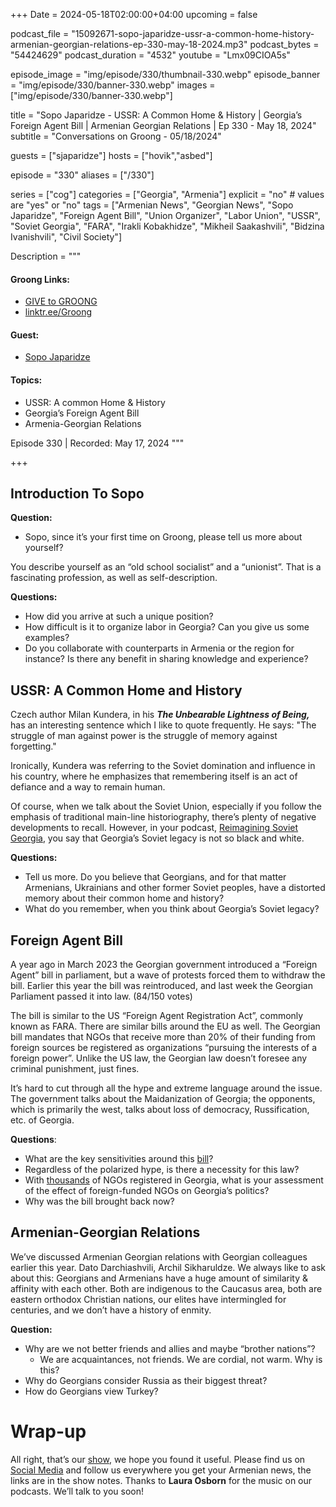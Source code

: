 +++
Date = 2024-05-18T02:00:00+04:00
upcoming = false

podcast_file = "15092671-sopo-japaridze-ussr-a-common-home-history-armenian-georgian-relations-ep-330-may-18-2024.mp3"
podcast_bytes = "54424629"
podcast_duration = "4532"
youtube = "Lmx09CIOA5s"

episode_image = "img/episode/330/thumbnail-330.webp"
episode_banner = "img/episode/330/banner-330.webp"
images = ["img/episode/330/banner-330.webp"]

title = "Sopo Japaridze - USSR: A Common Home & History | Georgia’s Foreign Agent Bill | Armenian Georgian Relations | Ep 330 - May 18, 2024"
subtitle = "Conversations on Groong - 05/18/2024"

guests = ["sjaparidze"]
hosts = ["hovik","asbed"]

episode = "330"
aliases = ["/330"]

series = ["cog"]
categories = ["Georgia", "Armenia"]
explicit = "no" # values are "yes" or "no"
tags = ["Armenian News", "Georgian News", "Sopo Japaridze", "Foreign Agent Bill", "Union Organizer", "Labor Union", "USSR", "Soviet Georgia", "FARA", "Irakli Kobakhidze", "Mikheil Saakashvili", "Bidzina Ivanishvili", "Civil Society"]

Description = """

#### Groong Links:
* [GIVE to GROONG](https://podcasts.groong.org/donate)
* [linktr.ee/Groong](https://linktr.ee/groong)

#### Guest:
* [Sopo Japaridze](/guest/sjaparidze)

#### Topics:
* USSR: A common Home & History
* Georgia’s Foreign Agent Bill
* Armenia-Georgian Relations

Episode 330 | Recorded: May 17, 2024
"""

+++

## Introduction To Sopo

**Question:**
* Sopo, since it’s your first time on Groong, please tell us more about yourself?

You describe yourself as an “old school socialist” and a “unionist”. That is a fascinating profession, as well as self-description.

**Questions:**
* How did you arrive at such a unique position?
* How difficult is it to organize labor in Georgia? Can you give us some examples?
* Do you collaborate with counterparts in Armenia or the region for instance? Is there any benefit in sharing knowledge and experience?


## USSR: A Common Home and History

Czech author Milan Kundera, in his **_The Unbearable Lightness of Being,_** has an interesting sentence which I like to quote frequently. He says: "The struggle of man against power is the struggle of memory against forgetting."

Ironically, Kundera was referring to the Soviet domination and influence in his country, where he emphasizes that remembering itself is an act of defiance and a way to remain human.

Of course, when we talk about the Soviet Union, especially if you follow the emphasis of traditional main-line historiography, there’s plenty of negative developments to recall. However, in your podcast, [Reimagining Soviet Georgia](https://www.youtube.com/@reimaginingsovietgeorgia), you say that Georgia’s Soviet legacy is not so black and white.

**Questions:**
* Tell us more. Do you believe that Georgians, and for that matter Armenians, Ukrainians and other former Soviet peoples, have a distorted memory about their common home and history?
* What do you remember, when you think about Georgia’s Soviet legacy?


## Foreign Agent Bill

A year ago in March 2023 the Georgian government introduced a “Foreign Agent” bill in parliament, but a wave of protests forced them to withdraw the bill. Earlier this year the bill was reintroduced, and last week the Georgian Parliament passed it into law. (84/150 votes)

The bill is similar to the US “Foreign Agent Registration Act”, commonly known as FARA. There are similar bills around the EU as well. The Georgian bill mandates that NGOs that receive more than 20% of their funding from foreign sources be registered as organizations “pursuing the interests of a foreign power”. Unlike the US law, the Georgian law doesn’t foresee any criminal punishment, just fines.

It’s hard to cut through all the hype and extreme language around the issue. The government talks about the Maidanization of Georgia; the opponents, which is primarily the west, talks about loss of democracy, Russification, etc. of Georgia.

**Questions**:
* What are the key sensitivities around this [bill](https://www.aljazeera.com/news/2024/5/15/georgias-foreign-agents-bill-whats-the-controversy-about-whats-next)?
* Regardless of the polarized hype, is there a necessity for this law?
* With [thousands](https://www.themoscowtimes.com/2024/05/03/georgias-foreign-influence-law-isnt-what-you-think-a85029) of NGOs registered in Georgia, what is your assessment of the effect of foreign-funded NGOs on Georgia’s politics?
* Why was the bill brought back now?


## Armenian-Georgian Relations

We’ve discussed Armenian Georgian relations with Georgian colleagues earlier this year. Dato Darchiashvili, Archil Sikharuldze. We always like to ask about this: Georgians and Armenians have a huge amount of similarity & affinity with each other. Both are indigenous to the Caucasus area, both are eastern orthodox Christian nations, our elites have intermingled for centuries, and we don’t have a history of enmity.

**Question:**
* Why are we not better friends and allies and maybe “brother nations”?
    * We are acquaintances, not friends. We are cordial, not warm. Why is this?
* Why do Georgians consider Russia as their biggest threat?
* How do Georgians view Turkey?



# Wrap-up

All right, that’s our [show](https://podcasts.groong.org/), we hope you found it useful. Please find us on [Social Media](https://lintr.ee/groong) and follow us everywhere you get your Armenian news, the links are in the show notes.
Thanks to **Laura Osborn** for the music on our podcasts. We’ll talk to you soon!
